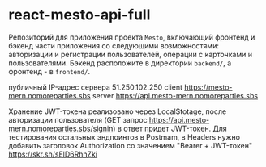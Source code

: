# react-mesto-api-full
Репозиторий для приложения проекта `Mesto`, включающий фронтенд и бэкенд части приложения со следующими возможностями: авторизации и регистрации пользователей, операции с карточками и пользователями. Бэкенд расположите в директории `backend/`, а фронтенд - в `frontend/`. 
  
 публичный IP-адрес сервера 51.250.102.250
 client https://mesto-mern.nomoreparties.sbs
 server https://api.mesto-mern.nomoreparties.sbs
 
 Хранение JWT-токена реализовано через LocalStotage, после авторизации пользователя (GET запрос https://api.mesto-mern.nomoreparties.sbs/signin) в ответ придет JWT-токен.
 Для тестирования остальных эндпоинтов в Postmam, в Headers нужно добавить заголовок Authorization со значением "Bearer + JWT-токен"
 https://skr.sh/sElD6RhnZki
